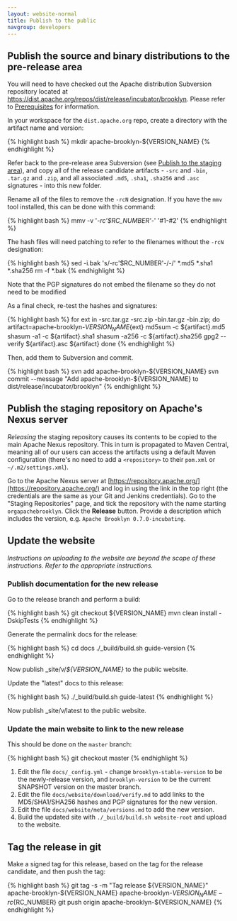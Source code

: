```yaml
---
layout: website-normal
title: Publish to the public
navgroup: developers
---
```


Publish the source and binary distributions to the pre-release area
-------------------------------------------------------------------

You will need to have checked out the Apache distribution Subversion repository located at
https://dist.apache.org/repos/dist/release/incubator/brooklyn. Please refer to [Prerequisites](prerequisites.html) for
information.

In your workspace for the `dist.apache.org` repo, create a directory with the artifact name and version:

{% highlight bash %}
mkdir apache-brooklyn-${VERSION_NAME}
{% endhighlight %}

Refer back to the pre-release area Subversion (see [Publish to the staging area](publish-temp.html)), and copy all of
the release candidate artifacts - `-src` and `-bin`, `.tar.gz` and `.zip`, and all associated `.md5`, `.sha1`, `.sha256`
and `.asc` signatures - into this new folder.

Rename all of the files to remove the `-rcN` designation. If you have the `mmv` tool installed, this can be done with
this command:

{% highlight bash %}
mmv -v '*-rc'$RC_NUMBER'-*' '#1-#2'
{% endhighlight %}

The hash files will need patching to refer to the filenames without the `-rcN` designation:

{% highlight bash %}
sed -i.bak 's/-rc'$RC_NUMBER'-/-/' *.md5 *.sha1 *.sha256
rm -f *.bak
{% endhighlight %}

Note that the PGP signatures do not embed the filename so they do not need to be modified

As a final check, re-test the hashes and signatures:

{% highlight bash %}
for ext in -src.tar.gz -src.zip -bin.tar.gz -bin.zip; do
    artifact=apache-brooklyn-${VERSION_NAME}${ext}
    md5sum -c ${artifact}.md5
    shasum -a1 -c ${artifact}.sha1
    shasum -a256 -c ${artifact}.sha256
    gpg2 --verify ${artifact}.asc ${artifact}
done
{% endhighlight %}

Then, add them to Subversion and commit.

{% highlight bash %}
svn add apache-brooklyn-${VERSION_NAME}
svn commit --message "Add apache-brooklyn-${VERSION_NAME} to dist/release/incubator/brooklyn"
{% endhighlight %}


Publish the staging repository on Apache's Nexus server
-------------------------------------------------------

*Releasing* the staging repository causes its contents to be copied to the main Apache Nexus repository. This in turn
is propagated to Maven Central, meaning all of our users can access the artifacts using a default Maven configuration
(there's no need to add a `<repository>` to their `pom.xml` or `~/.m2/settings.xml`).

Go to the Apache Nexus server at [https://repository.apache.org/](https://repository.apache.org/) and log in using the
link in the top right (the credentials are the same as your Git and Jenkins credentials). Go to the "Staging
Repositories" page, and tick the repository with the name starting `orgapachebrooklyn`. Click the **Release** button.
Provide a description which includes the version, e.g. `Apache Brooklyn 0.7.0-incubating`.


Update the website
------------------

*Instructions on uploading to the website are beyond the scope of these instructions. Refer to the appropriate
instructions.*

### Publish documentation for the new release

Go to the release branch and perform a build:

{% highlight bash %}
git checkout ${VERSION_NAME}
mvn clean install -DskipTests
{% endhighlight %}

Generate the permalink docs for the release:

{% highlight bash %}
cd docs
./_build/build.sh guide-version
{% endhighlight %}

Now publish _site/v/*${VERSION_NAME}* to the public website.

Update the "latest" docs to this release:

{% highlight bash %}
./_build/build.sh guide-latest
{% endhighlight %}

Now publish _site/v/latest to the public website.

### Update the main website to link to the new release

This should be done on the `master` branch:

{% highlight bash %}
git checkout master
{% endhighlight %}

1. Edit the file `docs/_config.yml` - change `brooklyn-stable-version` to be the newly-release version, and
   `brooklyn-version` to be the current SNAPSHOT version on the master branch.
2. Edit the file `docs/website/download/verify.md` to add links to the MD5/SHA1/SHA256 hashes and PGP signatures for the
   new version.
3. Edit the file `docs/website/meta/versions.md` to add the new version.
4. Build the updated site with `./_build/build.sh website-root` and upload to the website.


Tag the release in git
----------------------

Make a signed tag for this release, based on the tag for the release candidate, and then push the tag:

{% highlight bash %}
git tag -s -m "Tag release ${VERSION_NAME}" apache-brooklyn-${VERSION_NAME} apache-brooklyn-${VERSION_NAME}-rc${RC_NUMBER}
git push origin apache-brooklyn-${VERSION_NAME}
{% endhighlight %}
